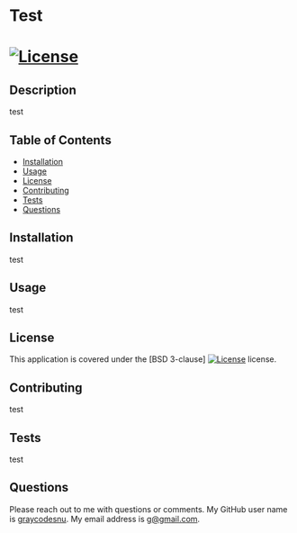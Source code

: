 
# Test

# [![License](https://img.shields.io/badge/License-BSD_3--Clause-blue.svg)](https://opensource.org/licenses/BSD-3-Clause)

## Description
test
  
## Table of Contents
* [Installation](#installation)
* [Usage](#usage)
* [License](#license)
* [Contributing](#contributing)
* [Tests](#tests)
* [Questions](#questions)
  
## Installation
test
      
## Usage 
test
     
## License

This application is covered under the [BSD 3-clause] [![License](https://img.shields.io/badge/License-BSD_3--Clause-blue.svg)](https://opensource.org/licenses/BSD-3-Clause) license. 
     
## Contributing 
test
      
## Tests  
test
  
## Questions
Please reach out to me with questions or comments. My GitHub user name is [graycodesnu](https://github.com/graycodesnu). My email address is g@gmail.com.
  
        